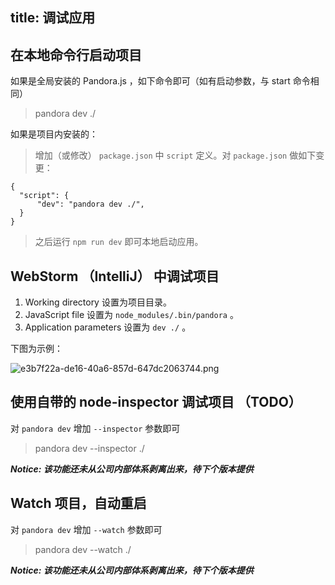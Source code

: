 title: 调试应用
---

## 在本地命令行启动项目

如果是全局安装的 Pandora.js ，如下命令即可（如有启动参数，与 start 命令相同）

> pandora dev ./

如果是项目内安装的：

> 增加（或修改） `package.json` 中 `script` 定义。对 `package.json` 做如下变更：

```
{
  "script": {
      "dev": "pandora dev ./",
  }
}
```

> 之后运行 `npm run dev` 即可本地启动应用。


## WebStorm （IntelliJ） 中调试项目

1. Working directory 设置为项目目录。
2. JavaScript file 设置为 `node_modules/.bin/pandora` 。
3. Application parameters 设置为 `dev ./` 。

下图为示例：

![e3b7f22a-de16-40a6-857d-647dc2063744.png](https://img.alicdn.com/tfs/TB1bnKNkaagSKJjy0FaXXb0dpXa-2352-1556.png) 

## 使用自带的 node-inspector 调试项目 （TODO）

对 `pandora dev` 增加 `--inspector` 参数即可

> pandora dev --inspector ./

***Notice: 该功能还未从公司内部体系剥离出来，待下个版本提供***

## Watch 项目，自动重启

对 `pandora dev` 增加 `--watch` 参数即可

> pandora dev --watch ./

***Notice: 该功能还未从公司内部体系剥离出来，待下个版本提供***

